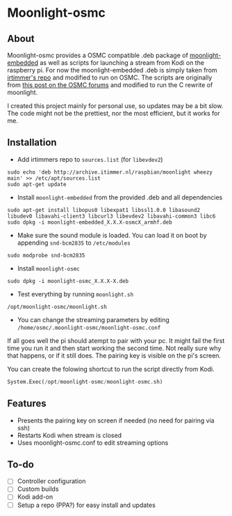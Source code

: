 # Moonlight-osmc
## About
Moonlight-osmc provides a OSMC compatible .deb package of [moonlight-embedded](https://github.com/irtimmer/moonlight-embedded) as well as scripts for launching a stream from Kodi on the raspberry pi. For now the moonlight-embedded .deb is simply taken from [irtimmer's repo](http://archive.itimmer.nl/raspbian/moonlight/) and modified to run on OSMC. The scripts are originally from [this post on the OSMC forums](https://discourse.osmc.tv/t/limelight-embedded-and-osmc/1884/18) and modified to run the C rewrite of moonlight.

I created this project mainly for personal use, so updates may be a bit slow. The code might not be the prettiest, nor the most efficient, but it works for me.

## Installation
- Add irtimmers repo to `sources.list` (for `libevdev2`)
```shell
sudo echo 'deb http://archive.itimmer.nl/raspbian/moonlight wheezy main' >> /etc/apt/sources.list
sudo apt-get update
```
- Install `moonlight-embedded` from the provided .deb and all dependencies
```shell
sudo apt-get install libopus0 libexpat1 libssl1.0.0 libasound2 libudev0 libavahi-client3 libcurl3 libevdev2 libavahi-common3 libc6
sudo dpkg -i moonlight-embedded_X.X.X-osmcX_armhf.deb
```
- Make sure the sound module is loaded. You can load it on boot by appending `snd-bcm2835` to `/etc/modules`
```shell
sudo modprobe snd-bcm2835
```
- Install `moonlight-osmc`
```shell
sudo dpkg -i moonlight-osmc_X.X.X-X.deb
```
- Test everything by running `moonlight.sh`
```shell
/opt/moonlight-osmc/moonlight.sh
```
- You can change the streaming parameters by editing `/home/osmc/.moonlight-osmc/moonlight-osmc.conf`

If all goes well the pi should atempt to pair with your pc. It might fail the first time you run it and then start working the second time. Not really sure why that happens, or if it still does. The pairing key is visible on the pi's screen.

You can create the folowing shortcut to run the script directly from Kodi.
```python
System.Exec(/opt/moonlight-osmc/moonlight-osmc.sh)
```

## Features
- Presents the pairing key on screen if needed (no need for pairing via ssh)
- Restarts Kodi when stream is closed
- Uses moonlight-osmc.conf to edit streaming options

## To-do
- [ ] Controller configuration
- [ ] Custom builds
- [ ] Kodi add-on
- [ ] Setup a repo (PPA?) for easy install and updates
